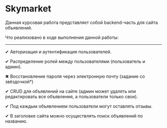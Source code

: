 # Skymarket

Данная курсовая работа представляет собой backend-часть для сайта объявлений. 

Что реализовано в ходе выполнения данной работы:
___
✔ Авторизация и аутентификация пользователей.

✔ Распределение ролей между пользователями (пользователь и админ).

✖ Восстановление пароля через электронную почту (задание со звёздочкой*)

✔ CRUD для объявлений на сайте (админ может удалять или редактировать все объявления, а пользователи только свои).

✔ Под каждым объявлением пользователи могут оставлять отзывы.

✔ В заголовке сайта можно осуществлять поиск объявлений по названию.
